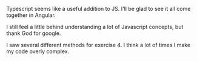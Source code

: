 Typescript seems like a useful addition to JS. I'll be glad to see it all come together in Angular.

I still feel a little behind understanding a lot of Javascript concepts, but thank God for google.

I saw several different methods for exercise 4. I think a lot of times I make my code overly complex.